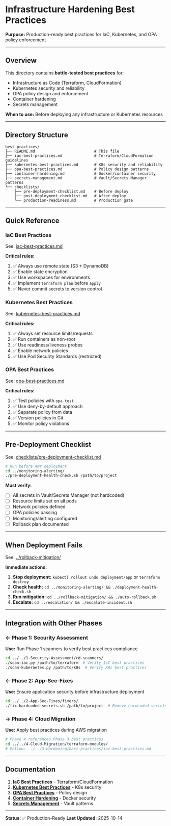 # Infrastructure Hardening Best Practices

**Purpose:** Production-ready best practices for IaC, Kubernetes, and OPA policy enforcement

---

## Overview

This directory contains **battle-tested best practices** for:
- Infrastructure as Code (Terraform, CloudFormation)
- Kubernetes security and reliability
- OPA policy design and enforcement
- Container hardening
- Secrets management

**When to use:** Before deploying any infrastructure or Kubernetes resources

---

## Directory Structure

```
best-practices/
├── README.md                          # This file
├── iac-best-practices.md              # Terraform/CloudFormation guidelines
├── kubernetes-best-practices.md       # K8s security and reliability
├── opa-best-practices.md              # Policy design patterns
├── container-hardening.md             # Docker/container security
├── secrets-management.md              # Vault/Secrets Manager patterns
└── checklists/
    ├── pre-deployment-checklist.md    # Before deploy
    ├── post-deployment-checklist.md   # After deploy
    └── production-readiness.md        # Production gate
```

---

## Quick Reference

### IaC Best Practices
See: [iac-best-practices.md](iac-best-practices.md)

**Critical rules:**
1. ✅ Always use remote state (S3 + DynamoDB)
2. ✅ Enable state encryption
3. ✅ Use workspaces for environments
4. ✅ Implement `terraform plan` before `apply`
5. ✅ Never commit secrets to version control

### Kubernetes Best Practices
See: [kubernetes-best-practices.md](kubernetes-best-practices.md)

**Critical rules:**
1. ✅ Always set resource limits/requests
2. ✅ Run containers as non-root
3. ✅ Use readiness/liveness probes
4. ✅ Enable network policies
5. ✅ Use Pod Security Standards (restricted)

### OPA Best Practices
See: [opa-best-practices.md](opa-best-practices.md)

**Critical rules:**
1. ✅ Test policies with `opa test`
2. ✅ Use deny-by-default approach
3. ✅ Separate policy from data
4. ✅ Version policies in Git
5. ✅ Monitor policy violations

---

## Pre-Deployment Checklist

See: [checklists/pre-deployment-checklist.md](checklists/pre-deployment-checklist.md)

```bash
# Run before ANY deployment
cd ../monitoring-alerting/
./pre-deployment-health-check.sh /path/to/project
```

**Must verify:**
- [ ] All secrets in Vault/Secrets Manager (not hardcoded)
- [ ] Resource limits set on all pods
- [ ] Network policies defined
- [ ] OPA policies passing
- [ ] Monitoring/alerting configured
- [ ] Rollback plan documented

---

## When Deployment Fails

See: [../rollback-mitigation/](../rollback-mitigation/)

**Immediate actions:**
1. **Stop deployment:** `kubectl rollout undo deployment/app` or `terraform destroy`
2. **Check health:** `cd ../monitoring-alerting/ && ./deployment-health-check.sh`
3. **Run mitigation:** `cd ../rollback-mitigation/ && ./auto-rollback.sh`
4. **Escalate:** `cd ../escalation/ && ./escalate-incident.sh`

---

## Integration with Other Phases

### ← Phase 1: Security Assessment
**Use:** Run Phase 1 scanners to verify best practices compliance

```bash
cd ../../1-Security-Assessment/cd-scanners/
./scan-iac.py /path/to/terraform  # Verify IaC best practices
./scan-kubernetes.py /path/to/k8s  # Verify K8s best practices
```

### ← Phase 2: App-Sec-Fixes
**Use:** Ensure application security before infrastructure deployment

```bash
cd ../../2-App-Sec-Fixes/fixers/
./fix-hardcoded-secrets.sh /path/to/project  # Remove hardcoded secrets
```

### → Phase 4: Cloud Migration
**Use:** Apply best practices during AWS migration

```bash
# Phase 4 references Phase 3 best practices
cd ../../4-Cloud-Migration/terraform-modules/
# Follow: ../../3-Hardening/best-practices/iac-best-practices.md
```

---

## Documentation

1. **[IaC Best Practices](iac-best-practices.md)** - Terraform/CloudFormation
2. **[Kubernetes Best Practices](kubernetes-best-practices.md)** - K8s security
3. **[OPA Best Practices](opa-best-practices.md)** - Policy design
4. **[Container Hardening](container-hardening.md)** - Docker security
5. **[Secrets Management](secrets-management.md)** - Vault patterns

---

**Status:** ✅ Production-Ready
**Last Updated:** 2025-10-14
